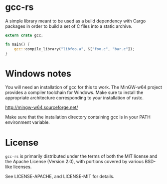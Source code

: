 # gcc-rs

A simple library meant to be used as a build dependency with Cargo packages in
order to build a set of C files into a static archive.

```rust
extern crate gcc;

fn main() {
    gcc::compile_library("libfoo.a", &["foo.c", "bar.c"]);
}
```

# Windows notes

You will need an installation of gcc for this to work. The MinGW-w64 project provides a compiler toolchain for Windows. Make sure to install the appropriate architecture corresponding to your installation of rustc.

http://mingw-w64.sourceforge.net/

Make sure that the installation directory containing gcc is in your PATH environment variable.

# License

`gcc-rs` is primarily distributed under the terms of both the MIT license and
the Apache License (Version 2.0), with portions covered by various BSD-like
licenses.

See LICENSE-APACHE, and LICENSE-MIT for details.
